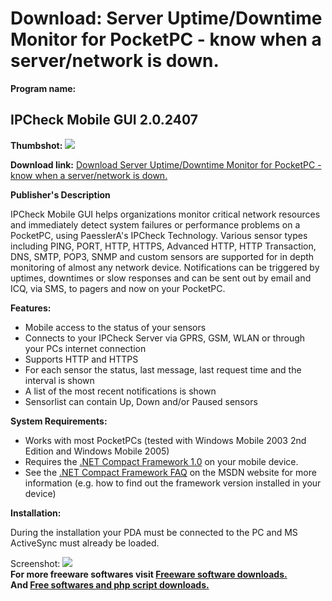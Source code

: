 # Download: Server Uptime/Downtime Monitor for PocketPC - know when a server/network is down.

**Program name:**

## IPCheck Mobile GUI 2.0.2407

  
**Thumbshot:** ![](http://www.freewarefiles.com/screenshot/ipcheckmobile_md.gif)   
  
**Download link:** [Download Server Uptime/Downtime Monitor for PocketPC - know when a server/network is down.](http://freesoftwares.boysofts.com/IPCheck-Mobile-GUI_program_26053.html)  
  


**Publisher's Description**  
  


IPCheck Mobile GUI helps organizations monitor critical network resources and immediately detect system failures or performance problems on a PocketPC, using PaesslerA's IPCheck Technology. Various sensor types including PING, PORT, HTTP, HTTPS, Advanced HTTP, HTTP Transaction, DNS, SMTP, POP3, SNMP and custom sensors are supported for in depth monitoring of almost any network device. Notifications can be triggered by uptimes, downtimes or slow responses and can be sent out by email and ICQ, via SMS, to pagers and now on your PocketPC. 

**Features:**

  * Mobile access to the status of your sensors 
  * Connects to your IPCheck Server via GPRS, GSM, WLAN or through your PCs internet connection 
  * Supports HTTP and HTTPS 
  * For each sensor the status, last message, last request time and the interval is shown 
  * A list of the most recent notifications is shown 
  * Sensorlist can contain Up, Down and/or Paused sensors 

**System Requirements:**

  * Works with most PocketPCs (tested with Windows Mobile 2003 2nd Edition and Windows Mobile 2005) 
  * Requires the [.NET Compact Framework 1.0](http://www.microsoft.com/downloads/details.aspx?FamilyID=a5a02311-194b-4c00-b445-f92bec03032f&DisplayLang=en) on your mobile device. 
  * See the [.NET Compact Framework FAQ](http://msdn.microsoft.com/netframework/programming/netcf/cffaq/default.aspx) on the MSDN website for more information (e.g. how to find out the framework version installed in your device) 

**Installation:**

During the installation your PDA must be connected to the PC and MS ActiveSync must already be loaded. 

  
  
Screenshot: ![](http://www.freewarefiles.com/screenshot/ipcheckmobile.gif)   
**For more freeware softwares visit [Freeware software downloads.](http://freesoftwares.boysofts.com/)**   
**And [Free softwares and php script downloads.](http://www.boysofts.com/)**
